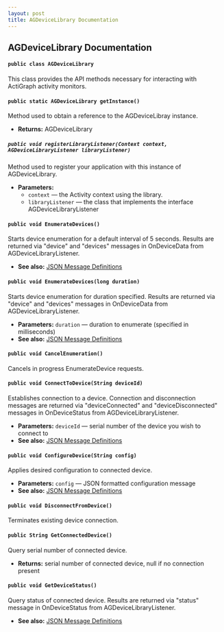```yaml
---
layout: post
title: AGDeviceLibrary Documentation
---
```


## AGDeviceLibrary Documentation

#### `public class AGDeviceLibrary`

This class provides the API methods necessary for interacting with ActiGraph activity monitors.

#### `public static AGDeviceLibrary getInstance()`

Method used to obtain a reference to the AGDeviceLibray instance.

 * **Returns:** AGDeviceLibrary

##### `public void registerLibraryListener(Context context, AGDeviceLibraryListener libraryListener)`

Method used to register your application with this instance of AGDeviceLibrary.

 * **Parameters:**
   * `context` — the Activity context using the library.
   * `libraryListener` — the class that implements the interface AGDeviceLibraryListener

#### `public void EnumerateDevices()`

Starts device enumeration for a default interval of 5 seconds. Results are returned via "device" and "devices" messages in OnDeviceData from AGDeviceLibraryListener.

 * **See also:** [JSON Message Definitions](Documents/actigraph/deviceapi/JSON_Message_Definitions.pdf)

#### `public void EnumerateDevices(long duration)`

Starts device enumeration for duration specified. Results are returned via "device" and "devices" messages in OnDeviceData from AGDeviceLibraryListener.

 * **Parameters:** `duration` — duration to enumerate (specified in milliseconds)
 * **See also:** [JSON Message Definitions](Documents/actigraph/deviceapi/JSON_Message_Definitions.pdf)

#### `public void CancelEnumeration()`

Cancels in progress EnumerateDevice requests.

#### `public void ConnectToDevice(String deviceId)`

Establishes connection to a device. Connection and disconnection messages are returned via "deviceConnected" and "deviceDisconnected" messages in OnDeviceStatus from AGDeviceLibraryListener.

 * **Parameters:** `deviceId` — serial number of the device you wish to connect to
 * **See also:** [JSON Message Definitions](Documents/actigraph/deviceapi/JSON_Message_Definitions.pdf)

#### `public void ConfigureDevice(String config)`

Applies desired configuration to connected device.

 * **Parameters:** `config` — JSON formatted configuration message
 * **See also:** [JSON Message Definitions](Documents/actigraph/deviceapi/JSON_Message_Definitions.pdf)

#### `public void DisconnectFromDevice()`

Terminates existing device connection.

#### `public String GetConnectedDevice()`

Query serial number of connected device.

 * **Returns:** serial number of connected device, null if no connection present

#### `public void GetDeviceStatus()`

Query status of connected device. Results are returned via "status" message in OnDeviceStatus from AGDeviceLibraryListener.

 * **See also:** [JSON Message Definitions](Documents/actigraph/deviceapi/JSON_Message_Definitions.pdf)
